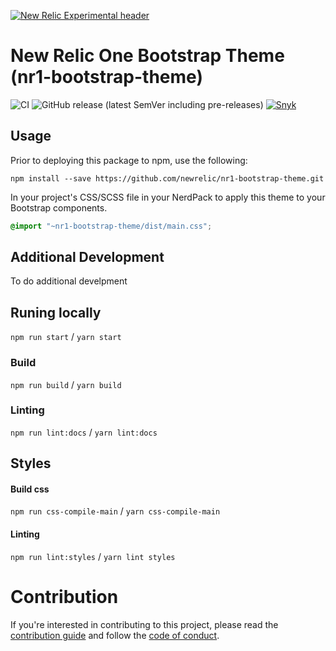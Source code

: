 [![New Relic Experimental header](https://github.com/newrelic/open-source-office/raw/master/examples/categories/images/Experimental.png)](https://github.com/newrelic/open-source-office/blob/master/examples/categories/index.md#category-new-relic-experimental)

# New Relic One Bootstrap Theme (nr1-bootstrap-theme)

![CI](https://github.com/newrelic/nr1-bootstrap-theme/workflows/CI/badge.svg) ![GitHub release (latest SemVer including pre-releases)](https://img.shields.io/github/v/release/newrelic/nr1-bootstrap-theme?include_prereleases&sort=semver) [![Snyk](https://snyk.io/test/github/newrelic/nr1-bootstrap-theme/badge.svg)](https://snyk.io/test/github/newrelic/nr1-bootstrap-theme)

## Usage

Prior to deploying this package to npm, use the following:

`npm install --save https://github.com/newrelic/nr1-bootstrap-theme.git`

In your project's CSS/SCSS file in your NerdPack to apply this theme to your Bootstrap components.

```css
@import "~nr1-bootstrap-theme/dist/main.css";
```

## Additional Development
To do additional develpment

## Runing locally
`npm run start` /
`yarn start`

### Build
`npm run build` / `yarn build`

### Linting
`npm run lint:docs` / `yarn lint:docs`

## Styles

#### Build css
`npm run css-compile-main` / `yarn css-compile-main`

#### Linting
`npm run lint:styles` / `yarn lint styles`

# Contribution
If you're interested in contributing to this project, please read the [contribution guide](.github/CONTRIBUTING.md) and follow the [code of conduct](.github/CODE_OF_CONDUCT.md).